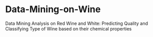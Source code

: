 # Data-Mining-on-Wine
Data Mining Analysis on Red Wine and White: Predicting Quality and Classifying Type of Wine based on their chemical properties
